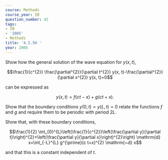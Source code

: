 ```yaml
---
course: Methods
course_year: IB
question_number: 42
tags:
- IB
- '2005'
- Methods
title: '4.I.5H '
year: 2005
---
```



Show how the general solution of the wave equation for $y(x, t)$,

$$\frac{1}{c^{2}} \frac{\partial^{2}}{\partial t^{2}} y(x, t)-\frac{\partial^{2}}{\partial x^{2}} y(x, t)=0$$

can be expressed as

$$y(x, t)=f(c t-x)+g(c t+x) .$$

Show that the boundary conditions $y(0, t)=y(L, t)=0$ relate the functions $f$ and $g$ and require them to be periodic with period $2 L$.

Show that, with these boundary conditions,

$$\frac{1}{2} \int_{0}^{L}\left(\frac{1}{c^{2}}\left(\frac{\partial y}{\partial t}\right)^{2}+\left(\frac{\partial y}{\partial x}\right)^{2}\right) \mathrm{d} x=\int_{-L}^{L} g^{\prime}(c t+x)^{2} \mathrm{~d} x$$

and that this is a constant independent of $t$.